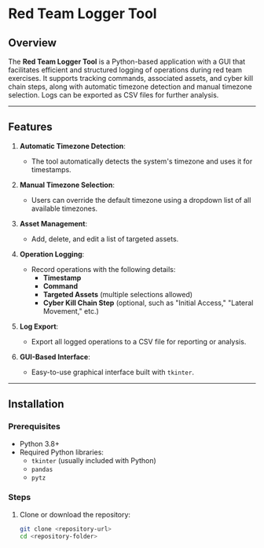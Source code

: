 # Red Team Logger Tool

## Overview
The **Red Team Logger Tool** is a Python-based application with a GUI that facilitates efficient and structured logging of operations during red team exercises. It supports tracking commands, associated assets, and cyber kill chain steps, along with automatic timezone detection and manual timezone selection. Logs can be exported as CSV files for further analysis.

---

## Features

1. **Automatic Timezone Detection**:
   - The tool automatically detects the system's timezone and uses it for timestamps.

2. **Manual Timezone Selection**:
   - Users can override the default timezone using a dropdown list of all available timezones.

3. **Asset Management**:
   - Add, delete, and edit a list of targeted assets.

4. **Operation Logging**:
   - Record operations with the following details:
     - **Timestamp**
     - **Command**
     - **Targeted Assets** (multiple selections allowed)
     - **Cyber Kill Chain Step** (optional, such as "Initial Access," "Lateral Movement," etc.)

5. **Log Export**:
   - Export all logged operations to a CSV file for reporting or analysis.

6. **GUI-Based Interface**:
   - Easy-to-use graphical interface built with `tkinter`.

---

## Installation

### Prerequisites
- Python 3.8+
- Required Python libraries:
  - `tkinter` (usually included with Python)
  - `pandas`
  - `pytz`

### Steps
1. Clone or download the repository:
   ```bash
   git clone <repository-url>
   cd <repository-folder>
